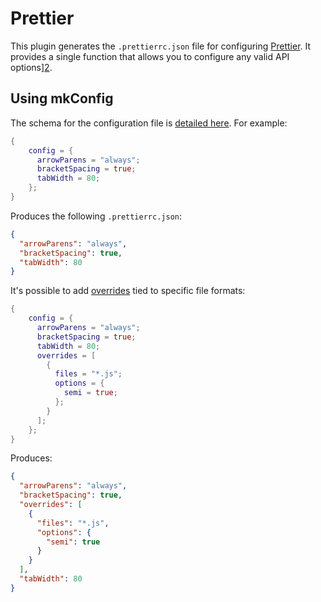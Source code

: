 # Prettier

This plugin generates the `.prettierrc.json` file for configuring [Prettier][1].
It provides a single function that allows you to configure any valid
API options][2].

## Using mkConfig

The schema for the configuration file is [detailed here][3]. For example:

```nix
{
    config = {
      arrowParens = "always";
      bracketSpacing = true;
      tabWidth = 80;
    };
}
```

Produces the following `.prettierrc.json`:

```json
{
  "arrowParens": "always",
  "bracketSpacing": true,
  "tabWidth": 80
}
```

It's possible to add [overrides][4] tied to specific file formats:

```nix
{
    config = {
      arrowParens = "always";
      bracketSpacing = true;
      tabWidth = 80;
      overrides = [
        {
          files = "*.js";
          options = {
            semi = true;
          };
        }
      ];
    };
}
```

Produces:

```json
{
  "arrowParens": "always",
  "bracketSpacing": true,
  "overrides": [
    {
      "files": "*.js",
      "options": {
        "semi": true
      }
    }
  ],
  "tabWidth": 80
}
```

[1]: https://prettier.io/
[2]: https://prettier.io/docs/en/options.html
[3]: https://prettier.io/docs/en/configuration.html
[4]: https://prettier.io/docs/en/configuration.html#configuration-overrides

